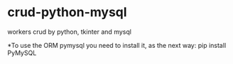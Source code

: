 # crud-python-mysql
workers crud by python, tkinter and mysql


*To use the ORM pymysql you need to install it, as the next way:
  pip install PyMySQL
